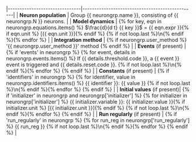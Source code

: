 |-------------------------------|------------------------------------------------|
| **Neuron population**          | Group {{ neurongrp.name }}, consisting of {{ neurongrp.N }} neurons. |
| **Model dynamics**             | {% for key, eqn in neurongrp.equations.items() %} $\frac{d}{d t} {{ key }}$ = {{ eqn.expr }}{% if eqn.unit %} [{{ eqn.unit }}]{% endif %} {% if not loop.last %}\n{% endif %}{% endfor %} |
| **Integration method**         | {% if neurongrp.user_method %} '{{ neurongrp.user_method }}' method {% endif %} |
| **Events** (if present)        | {% if 'events' in neurongrp %} {% for event, details in neurongrp.events.items() %} If {{ details.threshold.code }}, a {{ event }} event is triggered and {{ details.reset.code }}. {% if not loop.last %}\n{% endif %}{% endfor %} {% endif %} |
| **Constants** (if present)     | {% if 'identifiers' in neurongrp %} {% for identifier, value in neurongrp.identifiers.items() %} {{ identifier }}: {{ value }} {% if not loop.last %}\n{% endif %}{% endfor %} {% endif %} |
| **Initial values** (if present)| {% if 'initializer' in neurongrp and neurongrp['initializer'] %} {% for initializer in neurongrp['initializer'] %} {{ initializer.variable }}: {{ initializer.value }}{% if initializer.unit %} [{{ initializer.unit }}]{% endif %} {% if not loop.last %}\n{% endif %}{% endfor %} {% endif %} |
| **Run regularly** (if present) | {% if 'run_regularly' in neurongrp %} {% for run_reg in neurongrp['run_regularly'] %} {{ run_reg }} {% if not loop.last %}\n{% endif %}{% endfor %} {% endif %} |